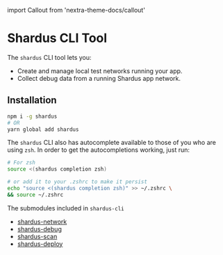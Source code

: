 import Callout from 'nextra-theme-docs/callout'

# Shardus CLI Tool

The `shardus`  CLI tool lets you:

- Create and manage local test networks running your app.
- Collect debug data from a running Shardus app network.

## Installation

```sh
npm i -g shardus
# OR
yarn global add shardus
```

<Callout emoji="💡" type="default">

The `shardus` CLI also has autocomplete available to those of you who are using `zsh`.
In order to get the autocompletions working, just run:

</Callout>

```sh
# For zsh
source <(shardus completion zsh)

# or add it to your .zshrc to make it persist
echo "source <(shardus completion zsh)" >> ~/.zshrc \
&& source ~/.zshrc
```

<Callout emoji="💡" type="default">

The submodules included in `shardus-cli`

</Callout>

- [shardus-network](./network)
- [shardus-debug](./debug)
- [shardus-scan](./scan)
- [shardus-deploy](./deploy)

